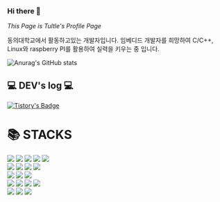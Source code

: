 ### Hi there 👋

<!--
**PinkTultle/PinkTultle** is a ✨ _special_ ✨ repository because its `README.md` (this file) appears on your GitHub profile.

Here are some ideas to get you started:

- 🔭 I’m currently working on ...
- 🌱 I’m currently learning ...
- 👯 I’m looking to collaborate on ...
- 🤔 I’m looking for help with ...
- 💬 Ask me about ...
- 📫 How to reach me: ...
- 😄 Pronouns: ...
- ⚡ Fun fact: ...
-->

*This Page is Tultle's Profile Page*

동의대학교에서 활동하고있는 개발자입니다.
임베디드 개발자를 희망하여 C/C++, Linux와 
raspberry PI를 활용하여 실력을 키우는 중 입니다.



![Anurag's GitHub stats](https://github-readme-stats.vercel.app/api?username=PinkTultle&show_icons=true&theme=radical)

## 💻 DEV's log 💻
[![Tistory's Badge](https://github-readme-tistory-card.vercel.app/api/badge?name=Tistory&theme=dark)](https://pink-tt-world.tistory.com/)

<div align=left><h1>📚 STACKS </h1></div>
  <img src="https://img.shields.io/badge/C-50808E?style=for-the-badge&logo=c&logoColor=white"> 
  <img src="https://img.shields.io/badge/C++-색상?style=for-the-badge&logo=cplusplus&logoColor=white">
  <img src="https://img.shields.io/badge/C#-색상?style=for-the-badge&logo=csharp&logoColor=white">
  <img src="https://img.shields.io/badge/JAVA-색상?style=for-the-badge&logo=기술스택아이콘&logoColor=white">
  <img src="https://img.shields.io/badge/Python-색상?style=for-the-badge&logo=python&logoColor=white">
  <br>

  <img src="https://img.shields.io/badge/Apache-색상?style=for-the-badge&logo=apache&logoColor=white">
  <img src="https://img.shields.io/badge/Oracle-색상?style=for-the-badge&logo=oracle&logoColor=white">
  <img src="https://img.shields.io/badge/MYSQL-색상?style=for-the-badge&logo=mysql&logoColor=white">
  <img src="https://img.shields.io/badge/Maria DB-색상?style=for-the-badge&logo=mariadb&logoColor=white">
  <br>

  <img src="https://img.shields.io/badge/Git-색상?style=for-the-badge&logo=git&logoColor=white">
  <img src="https://img.shields.io/badge/Github-색상?style=for-the-badge&logo=github&logoColor=white">
  <img src="https://img.shields.io/badge/Sourcetree-색상?style=for-the-badge&logo=sourcetree&logoColor=white">
  <br>
  
  <img src="https://img.shields.io/badge/Linux-색상?style=for-the-badge&logo=linux&logoColor=white">
  <img src="https://img.shields.io/badge/Ubuntu-색상?style=for-the-badge&logo=ubuntu&logoColor=white">
  <img src="https://img.shields.io/badge/Raspbian-색상?style=for-the-badge&logo=raspberrypi&logoColor=white">
  <img src="https://img.shields.io/badge/ROS2-색상?style=for-the-badge&logo=ros&logoColor=white">
  <br>
  
  <img src="https://img.shields.io/badge/Arduino-색상?style=for-the-badge&logo=arduino&logoColor=white">
  <img src="https://img.shields.io/badge/Raspberry PI-색상?style=for-the-badge&logo=raspberrypi&logoColor=white">
  <img src="https://img.shields.io/badge/STM32-색상?style=for-the-badge&logo=stmicroelectronics&logoColor=white">
  <br>
  
  



